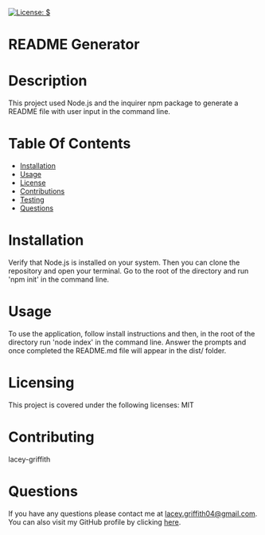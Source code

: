 
[![License: $](https://img.shields.io/badge/License-MIT-brightgreen.svg)](https://opensource.org/licenses/MIT)

# README Generator

# Description
This project used Node.js and the inquirer npm package to generate a README file with user input in the command line.

# Table Of Contents
* [Installation](#installation)
* [Usage](#usage)
* [License](#license)
* [Contributions](#contributions)
* [Testing](#testing)
* [Questions](#questions)

# Installation
Verify that Node.js is installed on your system. Then you can clone the repository and open your terminal. Go to the root of the directory and run 'npm init' in the command line. 

# Usage
To use the application, follow install instructions and then, in the root of the directory run 'node index' in the command line. Answer the prompts and once completed the README.md file will appear in the dist/ folder.

# Licensing
This project is covered under the following licenses:
MIT

# Contributing
lacey-griffith

# Questions
If you have any questions please contact me at lacey.griffith04@gmail.com.
You can also visit my GitHub profile by clicking [here](https://github.com/lacey-griffith).
